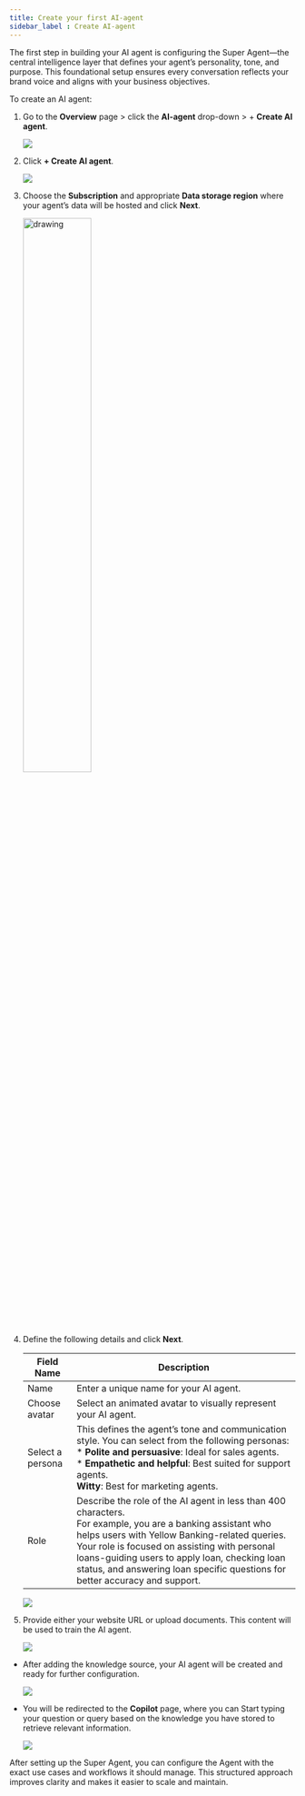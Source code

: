 ```yaml
---
title: Create your first AI-agent
sidebar_label : Create AI-agent
---
```



The first step in building your AI agent is configuring the Super Agent—the central intelligence layer that defines your agent’s personality, tone, and purpose. This foundational setup ensures every conversation reflects your brand voice and aligns with your business objectives. 

To create an AI agent:

1. Go to the **Overview** page > click the **AI-agent** drop-down > + **Create AI agent**.

   ![](https://cdn.yellowmessenger.com/assets/yellow-docs/create-agent.png)

2. Click **+ Create AI agent**.

   ![](https://cdn.yellowmessenger.com/assets/yellow-docs/create-AI-agent.png)

3. Choose the **Subscription** and appropriate **Data storage region** where your agent’s data will be hosted and click **Next**.

   <img src="https://cdn.yellowmessenger.com/assets/yellow-docs/selectregion.png" alt="drawing" width="50%"/>

4. Define the following details and click **Next**.

   | Field Name | Description|
   ------------|--------------
   Name | Enter a unique name for your AI agent.
   Choose avatar | Select an animated avatar to visually represent your AI agent.
   Select a persona | This defines the agent’s tone and communication style. You can select from the following personas:<br/>* **Polite and persuasive**: Ideal for sales agents.<br/>* **Empathetic and helpful**: Best suited for support agents.<br/>  **Witty**: Best for marketing agents.
   Role |  Describe the role of the AI agent in less than 400 characters. <br/>For example, you are a banking assistant who helps users with Yellow Banking-related queries. Your role is focused on assisting with personal loans-guiding users to apply loan, checking loan status, and answering loan specific questions for better accuracy and support.  

   ![](https://cdn.yellowmessenger.com/assets/yellow-docs/createpage.png)  

5. Provide either your website URL or upload documents. This content will be used to train the AI agent.

   ![](https://cdn.yellowmessenger.com/assets/yellow-docs/knowledgeai1.png)
   
* After adding the knowledge source, your AI agent will be created and ready for further configuration. 
   
     ![](https://cdn.yellowmessenger.com/assets/yellow-docs/settingAI.png)
     
* You will be redirected to the **Copilot** page, where you can Start typing your question or query based on the knowledge you have stored to retrieve relevant information.

   ![](https://cdn.yellowmessenger.com/assets/yellow-docs/copliot.png)

After setting up the Super Agent, you can configure the Agent with the exact use cases and workflows it should manage. This structured approach improves clarity and makes it easier to scale and maintain.